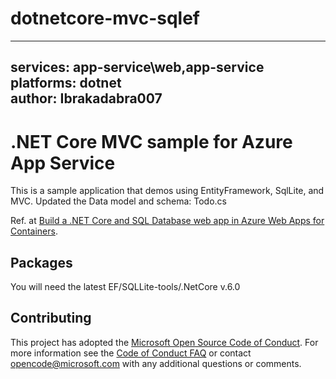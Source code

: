# dotnetcore-mvc-sqlef

---
services: app-service\web,app-service  
platforms: dotnet  
author: Ibrakadabra007
---

# .NET Core MVC sample for Azure App Service

This is a sample application that demos using EntityFramework, SqlLite, and MVC. Updated the Data model and schema: Todo.cs

Ref. at 
[Build a .NET Core and SQL Database web app in Azure Web Apps for Containers](https://docs.microsoft.com/azure/app-service/containers/tutorial-dotnetcore-sqldb-app). 

## Packages

You will need the latest EF/SQLLite-tools/.NetCore v.6.0



## Contributing

This project has adopted the [Microsoft Open Source Code of Conduct](https://opensource.microsoft.com/codeofconduct/). For more information see the [Code of Conduct FAQ](https://opensource.microsoft.com/codeofconduct/faq/) or contact [opencode@microsoft.com](mailto:opencode@microsoft.com) with any additional questions or comments.
  

